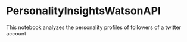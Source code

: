 # PersonalityInsightsWatsonAPI
This notebook analyzes the personality profiles of followers of a twitter account
